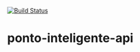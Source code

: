 [![Build Status](https://travis-ci.org/rumblefishx/ponto-inteligente-api.svg?branch=master)](https://travis-ci.org/rumblefishx/ponto-inteligente-api)
# ponto-inteligente-api